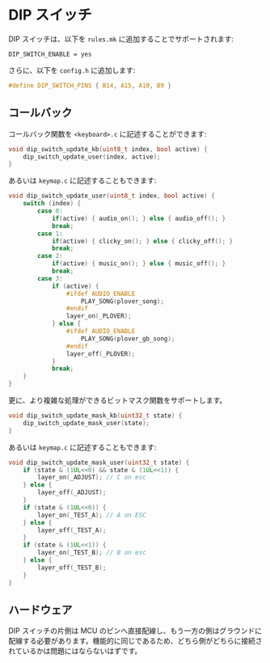 # DIP スイッチ

<!---
  original document: 0.8.94:docs/feature_dip_switch.md
  git diff 0.8.94 HEAD -- docs/feature_dip_switch.md | cat
-->

DIP スイッチは、以下を `rules.mk` に追加することでサポートされます:

    DIP_SWITCH_ENABLE = yes

さらに、以下を `config.h` に追加します:

```c
#define DIP_SWITCH_PINS { B14, A15, A10, B9 }
```

## コールバック

コールバック関数を `<keyboard>.c` に記述することができます:

```c
void dip_switch_update_kb(uint8_t index, bool active) { 
    dip_switch_update_user(index, active); 
}
```


あるいは `keymap.c` に記述することもできます:

```c
void dip_switch_update_user(uint8_t index, bool active) { 
    switch (index) {
        case 0:
            if(active) { audio_on(); } else { audio_off(); }
            break;
        case 1:
            if(active) { clicky_on(); } else { clicky_off(); }
            break;
        case 2:
            if(active) { music_on(); } else { music_off(); }
            break;
        case 3:
            if (active) {
                #ifdef AUDIO_ENABLE
                    PLAY_SONG(plover_song);
                #endif
                layer_on(_PLOVER);
            } else {
                #ifdef AUDIO_ENABLE
                    PLAY_SONG(plover_gb_song);
                #endif
                layer_off(_PLOVER);
            }
            break;
    }
}
```

更に、より複雑な処理ができるビットマスク関数をサポートします。


```c
void dip_switch_update_mask_kb(uint32_t state) { 
    dip_switch_update_mask_user(state); 
}
```


あるいは `keymap.c` に記述することもできます:

```c
void dip_switch_update_mask_user(uint32_t state) { 
    if (state & (1UL<<0) && state & (1UL<<1)) {
        layer_on(_ADJUST); // C on esc
    } else {
        layer_off(_ADJUST);
    }
    if (state & (1UL<<0)) {
        layer_on(_TEST_A); // A on ESC
    } else {
        layer_off(_TEST_A);
    }
    if (state & (1UL<<1)) {
        layer_on(_TEST_B); // B on esc
    } else {
        layer_off(_TEST_B);
    }
}
```


## ハードウェア

DIP スイッチの片側は MCU のピンへ直接配線し、もう一方の側はグラウンドに配線する必要があります。機能的に同じであるため、どちら側がどちらに接続されているかは問題にはならないはずです。
